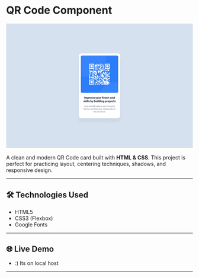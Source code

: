 # QR Code Component

![Preview](./images/desktop-design.jpg)

A clean and modern QR Code card built with **HTML & CSS**. This project is perfect for practicing layout, centering techniques, shadows, and responsive design.

---

## 🛠️ Technologies Used

- HTML5  
- CSS3 (Flexbox)
- Google Fonts

---

## 🌐 Live Demo

- :) Its on local host 

---


